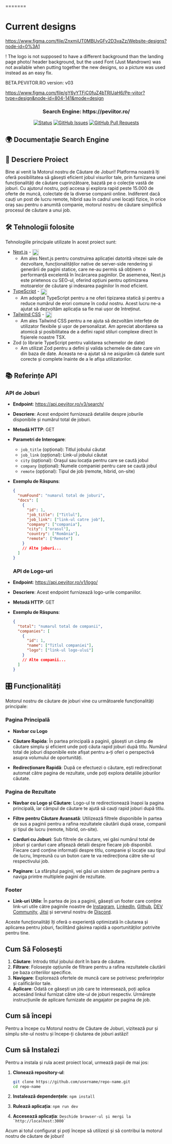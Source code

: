 =======

# Current designs

https://www.figma.com/file/ZnxmiUT0MBUvGFv2D3vaZz/Website-designs?node-id=0%3A1

! The logo is not supposed to have a different background than the landing page photo/ header background, but the used Font (Just Mandrown) was not available when putting together the new designs, so a picture was used instead as an easy fix.

BETA.PEVIITOR.RO
version: v03

https://www.figma.com/file/gY6yYTFjC0fuZ4bTRlUaH6/Pe-viitor?type=design&node-id=804-141&mode=design

<h3 align="center">Search Engine: https://peviitor.ro/</h3>

<div align="center">
   
  [![Status](https://img.shields.io/badge/status-active-success.svg)]() 
  [![GitHub Issues](https://img.shields.io/github/issues/peviitor-ro/search-engine.svg)](https://github.com/peviitor-ro/search-engine/issues)
  [![GitHub Pull Requests](https://img.shields.io/github/issues-pr/peviitor-ro/search-engine.svg)](https://github.com/peviitor-ro/search-engine/pulls)
  
</div>

## 🌍 Documentație Search Engine

## 📄 Descriere Proiect

Bine ai venit la Motorul nostru de Căutare de Joburi! Platforma noastră îți oferă posibilitatea să găsești eficient jobul visurilor tale, prin furnizarea unei funcționalități de căutare cuprinzătoare, bazată pe o colecție vastă de joburi. Cu ajutorul nostru, poți accesa și explora rapid peste 15.000 de oferte de muncă, colectate de la diverse companii online. Indiferent dacă cauți un post de lucru remote, hibrid sau în cadrul unei locații fizice, în orice oraș sau pentru o anumită companie, motorul nostru de căutare simplifică procesul de căutare a unui job.

## 🛠️ Tehnologii folosite

Tehnologiile principale utilizate în acest proiect sunt:

- [Next.js](https://nextjs.org/) - <img align="center" src="https://cdn.jsdelivr.net/gh/devicons/devicon@latest/icons/nextjs/nextjs-original.svg" alt="nextjs" width="20"/>
  - Am ales Next.js pentru construirea aplicației datorită vitezei sale de dezvoltare, funcționalităților native de server-side rendering și generării de pagini statice, care ne-au permis să obținem o performanță excelentă în încărcarea paginilor. De asemenea, Next.js este prietenos cu SEO-ul, oferind opțiuni pentru optimizarea motoarelor de căutare și indexarea paginilor în mod eficient.
- [TypeScript](https://www.typescriptlang.org/) - <img align="center" src="https://cdn.jsdelivr.net/gh/devicons/devicon@latest/icons/typescript/typescript-original.svg" alt="typescript" width="20"/>
  - Am adoptat TypeScript pentru a ne oferi tipizarea statică și pentru a reduce numărul de erori comune în codul nostru. Acest lucru ne-a ajutat să dezvoltăm aplicația sa fie mai ușor de întreținut.
- [Tailwind CSS](https://tailwindcss.com/) - <img align="center" src="https://cdn.jsdelivr.net/gh/devicons/devicon@latest/icons/tailwindcss/tailwindcss-original.svg" alt="tailwind" width="20"/>
  - Am ales Tailwind CSS pentru a ne ajuta să dezvoltăm interfețe de utilizator flexibile și ușor de personalizat. Am apreciat abordarea sa atomică și posibilitatea de a defini rapid stiluri complexe direct în fișierele noastre TSX.
- Zod (o librarie TypeScript pentru validarea schemelor de date)
  - Am utilizat Zod pentru a defini și valida schemele de date care vin din baza de date. Aceasta ne-a ajutat să ne asigurăm că datele sunt corecte și complete înainte de a le afișa utilizatorilor.

## 📚 Referințe API

### API de Joburi

- **Endpoint**: https://api.peviitor.ro/v3/search/
- **Descriere**: Acest endpoint furnizează detaliile despre joburile disponibile și numărul total de joburi.
- **Metodă HTTP**: GET
- **Parametri de Interogare**:
  - `job_title` (opțional): Titlul jobului căutat
  - `job_link` (opțional): Link-ul jobului căutat
  - `city` (opțional): Orașul sau locația pentru care se caută jobul
  - `company` (opțional): Numele companiei pentru care se caută jobul
  - `remote` (opțional): Tipul de job (remote, hibrid, on-site)
- **Exemplu de Răspuns**:

  ```json
  {
    "numFound": "numarul total de joburi",
    "docs": [
      {
        "id": 1,
        "job_title": ["Titlul"],
        "job_link": ["link-ul catre job"],
        "company": ["compania"],
        "city": ["orasul"],
        "country": ["România"],
        "remote": ["Remote"]
      }
      // Alte joburi...
    ]
  }
  ```

  ### API de Logo-uri

- **Endpoint**: https://api.peviitor.ro/v1/logo/
- **Descriere**: Acest endpoint furnizează logo-urile companiilor.
- **Metodă HTTP**: GET
- **Exemplu de Răspuns**:

  ```json
  {
    "total": "numarul total de companii",
    "companies": [
      {
        "id": 1,
        "name": ["Titlul companiei"],
        "logo": ["link-ul logo-ului"]
      }
      // Alte companii...
    ]
  }
  ```

## 🎛️ Funcționalități

Motorul nostru de căutare de joburi vine cu următoarele funcționalități principale:

### Pagina Principală

- **Navbar cu Logo**

- **Căutare Rapida**: În partea principală a paginii, găsești un câmp de căutare simplu și eficient unde poți căuta rapid joburi după titlu. Numărul total de joburi disponibile este afișat pentru a-ți oferi o perspectivă asupra volumului de oportunități.

- **Redirecționare Rapidă**: După ce efectuezi o căutare, ești redirecționat automat către pagina de rezultate, unde poți explora detaliile joburilor căutate.

### Pagina de Rezultate

- **Navbar cu Logo și Căutare**: Logo-ul te redirectionează înapoi la pagina principală, iar câmpul de căutare te ajută să cauți rapid joburi după titlu.

- **Filtre pentru Căutare Avansată**: Utilizează filtrele disponibile în partea de sus a paginii pentru a rafina rezultatele căutării după orase, companii și tipul de lucru (remote, hibrid, on-site).

- **Carduri cu Joburi**: Sub filtrele de căutare, vei găsi numărul total de joburi și carduri care afișează detalii despre fiecare job disponibil. Fiecare card conține informații despre titlu, companie și locație sau tipul de lucru, împreună cu un buton care te va redirecționa către site-ul respectivului job.

- **Paginare**: La sfârșitul paginii, vei găsi un sistem de paginare pentru a naviga printre multiplele pagini de rezultate.

### Footer

- **Link-uri Utile**: În partea de jos a paginii, găsești un footer care conține link-uri utile către paginile noastre de [Instagram](https://www.instagram.com/peviitor.ro/?igsh=MTUzZzkxbTZnMjJyOQ%3D%3D), [LinkedIn](https://www.linkedin.com/company/asociatia-oportunitati-si-cariere/mycompany/), [Github](https://github.com/peviitor-ro/search-engine/issues), [DEV Community](https://dev.to/t/peviitor), [Jitsi](https://meet.jit.si/PEVIITOR.RO) și serverul nostru de [Discord](https://discord.com/invite/t2aEdmR52a).

Aceste funcționalități îți oferă o experiență optimizată în căutarea și aplicarea pentru joburi, facilitând găsirea rapidă a oportunităților potrivite pentru tine.

## Cum Să Folosești

1. **Căutare**: Introdu titlul jobului dorit în bara de căutare.
2. **Filtrare**: Folosește opțiunile de filtrare pentru a rafina rezultatele căutării pe baza criteriilor specifice.
3. **Navigare**: Explorează ofertele de muncă care se potrivesc preferințelor și calificărilor tale.
4. **Aplicare**: Odată ce găsești un job care te interesează, poți aplica accesând linkul furnizat către site-ul de joburi respectiv. Urmărește instrucțiunile de aplicare furnizate de angajator pe pagina de job.

## Cum să începi

Pentru a începe cu Motorul nostru de Căutare de Joburi, vizitează pur și simplu site-ul nostru și începe-ți căutarea de joburi astăzi!

## Cum să Instalezi

Pentru a instala și rula acest proiect local, urmează pașii de mai jos:

1. **Clonează repository-ul**:

   ```bash
   git clone https://github.com/username/repo-name.git
   cd repo-name

   ```

2. **Instalează dependențele**:
   `npm install `

3. **Rulează aplicația**:
   `npm run dev `

4. **Accesează aplicația**:
   `` Deschide browser-ul și mergi la `http://localhost:3000`  ``

Acum ai totul configurat și poți începe să utilizezi și să contribui la motorul nostru de căutare de joburi!

